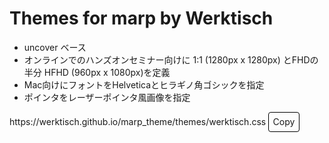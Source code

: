 <script type="module">
  import githubClipboardCopyElement from "https://cdn.skypack.dev/@github/clipboard-copy-element";
</script>
<style>
  .button {
  padding: 0.4rem;
  border-radius: 4px;
  border: 1px solid black;
  display: inline-block;
 }
</style>

# Themes for marp by Werktisch
- uncover ベース
- オンラインでのハンズオンセミナー向けに 1:1 (1280px x 1280px) とFHDの半分 HFHD (960px x 1080px)を定義
- Mac向けにフォントをHelveticaとヒラギノ角ゴシックを指定
- ポインタをレーザーポインタ風画像を指定

<div>
  <span id="blob-path">https://werktisch.github.io/marp_theme/themes/werktisch.css</span>
  <clipboard-copy for="blob-path" class="button btn" role="button">
    Copy
  </clipboard-copy>
</div>
